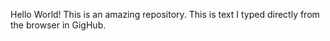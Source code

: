 Hello World!
This is an amazing repository.
This is text I typed directly from the browser in GigHub.
